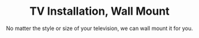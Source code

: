 ---
sort_key: 35
category_sort_key: 4
layout: "sku"
id: tv-installation-wall-mount-TV
title: "TV Installation, Wall Mount"
heading: "TV Installation, Wall Mount"
subtitle: "No matter the style or size of your television, we can wall mount it for you."
category: "Home Entertainment"
category_description: "Services for TVs and Home Theatre devices."
features:
 - feature: "As part of our wall mount service, we’ll visit your place and" - feature: "Wall Mount TV* and connect it to the internet, existing power and existing components." - feature: "Conceal cables as appropriate" - feature: "Clean up and remove rubbish" - feature: "Complete setup diagram and leave in customer folder" - feature: "Demonstrate new TV" - feature: "Connect TV to suitable and functioning home network using existing wall outlet or wireless network"
price: "269"
unit: "TV"
australia_only: "Yes"
---